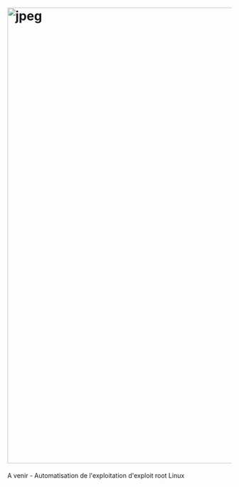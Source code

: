 # <img width="1536" height="1024" alt="jpeg" src="https://github.com/user-attachments/assets/946e95f1-54cb-4bdc-9dab-32389176b962" />

A venir - Automatisation de l'exploitation d'exploit root Linux 
